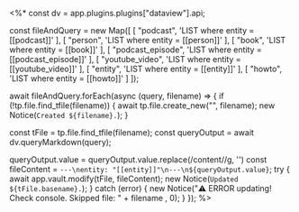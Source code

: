 <%*
const dv = app.plugins.plugins["dataview"].api;

const fileAndQuery = new Map([
  [
    "podcast",
    'LIST where entity = [[podcast]]'
  ],
  [
    "person",
    'LIST where entity = [[person]]'
  ],
  [
    "book",
    'LIST where entity = [[book]]'
  ],
  [
    "podcast_episode",
    'LIST where entity = [[podcast_episode]]'
  ],
  [
    "youtube_video",
    'LIST where entity = [[youtube_video]]'
  ],
  [
    "entity",
    'LIST where entity = [[entity]]'
  ],
  [
    "howto",
    'LIST where entity = [[howto]]'
  ]
]);

await fileAndQuery.forEach(async (query, filename) => {
  if (!tp.file.find_tfile(filename)) {
    await tp.file.create_new("", filename);
    new Notice(`Created ${filename}.`);
  }

  const tFile = tp.file.find_tfile(filename);
  const queryOutput = await dv.queryMarkdown(query);

  queryOutput.value = queryOutput.value.replace(/content\//g, '')
  const fileContent = `---\nentity: "[[entity]]"\n---\n${queryOutput.value}`;
  try {
    await app.vault.modify(tFile, fileContent);
    new Notice(`Updated ${tFile.basename}.`);
  } catch (error) {
    new Notice("⚠️ ERROR updating! Check console. Skipped file: " + filename , 0);
  }
});
%>































